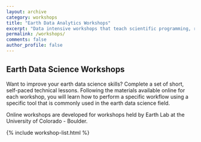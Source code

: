 ```yaml
---
layout: archive
category: workshops
title: "Earth Data Analytics Workshops"
excerpt: "Data intensive workshops that teach scientific programming, reproducible open science workflows and general scientific data skills. "
permalink: /workshops/
comments: false
author_profile: false
---
```


## Earth Data Science Workshops

Want to improve your earth data science skills? Complete a set of short,
self-paced technical lessons. Following the materials available online for each
workshop, you will learn how to perform a specific workflow using a specific tool
that is commonly used in the earth data science field.

Online workshops are developed for workshops held by Earth Lab at the University
of Colorado - Boulder.

{% include workshop-list.html %}
